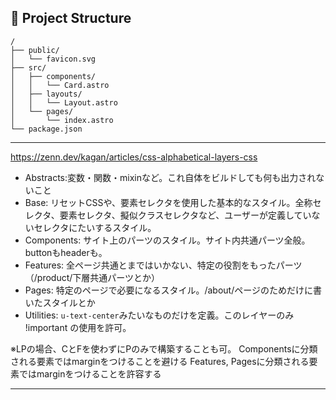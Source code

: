 
## 🚀 Project Structure


```
/
├── public/
│   └── favicon.svg
├── src/
│   ├── components/
│   │   └── Card.astro
│   ├── layouts/
│   │   └── Layout.astro
│   └── pages/
│       └── index.astro
└── package.json
```


----

https://zenn.dev/kagan/articles/css-alphabetical-layers-css
- Abstracts:変数・関数・mixinなど。これ自体をビルドしても何も出力されないこと
- Base: リセットCSSや、要素セレクタを使用した基本的なスタイル。全称セレクタ、要素セレクタ、擬似クラスセレクタなど、ユーザーが定義していないセレクタにたいするスタイル。
- Components: サイト上のパーツのスタイル。サイト内共通パーツ全般。buttonもheaderも。
- Features: 全ページ共通とまではいかない、特定の役割をもったパーツ（/product/下層共通パーツとか）
- Pages: 特定のページで必要になるスタイル。/about/ページのためだけに書いたスタイルとか
- Utilities: `u-text-center`みたいなものだけを定義。このレイヤーのみ !important の使用を許可。

※LPの場合、CとFを使わずにPのみで構築することも可。 
Componentsに分類される要素ではmarginをつけることを避ける 
Features, Pagesに分類される要素ではmarginをつけることを許容する 

----

